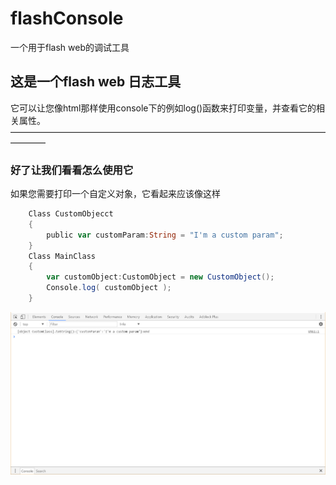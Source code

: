 # flashConsole
一个用于flash web的调试工具
## 这是一个flash web 日志工具
它可以让您像html那样使用console下的例如log()函数来打印变量，并查看它的相关属性。
————————————————————————————————————————
### 好了让我们看看怎么使用它
如果您需要打印一个自定义对象，它看起来应该像这样
```actionscript
    Class CustomObjecct
    {
        public var customParam:String = "I'm a custom param";
    }
    Class MainClass
    {
        var customObject:CustomObject = new CustomObject();
        Console.log( customObject );
    }
```
<img src="https://raw.githubusercontent.com/yakiler/MyAssets/master/consolePreview.png"/>

